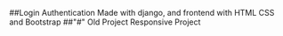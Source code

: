 ##Login Authentication 
Made with django, and frontend with HTML CSS and Bootstrap ##"#" Old Project
Responsive Project
